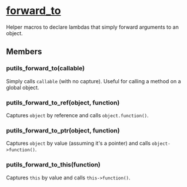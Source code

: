 # [forward_to](forward_to.hpp)

Helper macros to declare lambdas that simply forward arguments to an object.

## Members

### putils_forward_to(callable)

Simply calls `callable` (with no capture). Useful for calling a method on a global object.

### putils_forward_to_ref(object, function)

Captures `object` by reference and calls `object.function()`.

### putils_forward_to_ptr(object, function)

Captures `object` by value (assuming it's a pointer) and calls `object->function()`.

### putils_forward_to_this(function)

Captures `this` by value and calls `this->function()`.